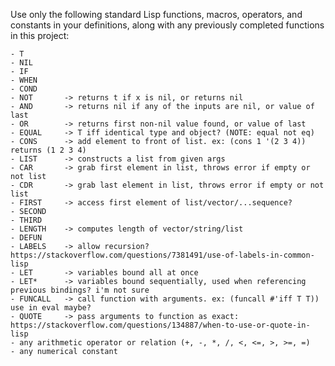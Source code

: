 Use only the following standard Lisp functions, macros, operators, and constants in your definitions, along with any previously completed functions in this project:

    - T
    - NIL
    - IF
    - WHEN
    - COND
    - NOT       -> returns t if x is nil, or returns nil
    - AND       -> returns nil if any of the inputs are nil, or value of last
    - OR        -> returns first non-nil value found, or value of last
    - EQUAL     -> T iff identical type and object? (NOTE: equal not eq)
    - CONS      -> add element to front of list. ex: (cons 1 '(2 3 4)) returns (1 2 3 4)
    - LIST      -> constructs a list from given args
    - CAR       -> grab first element in list, throws error if empty or not list
    - CDR       -> grab last element in list, throws error if empty or not list
    - FIRST     -> access first element of list/vector/...sequence? 
    - SECOND
    - THIRD
    - LENGTH    -> computes length of vector/string/list
    - DEFUN
    - LABELS    -> allow recursion? https://stackoverflow.com/questions/7381491/use-of-labels-in-common-lisp
    - LET       -> variables bound all at once 
    - LET*      -> variables bound sequentially, used when referencing previous bindings? i'm not sure
    - FUNCALL   -> call function with arguments. ex: (funcall #'iff T T))         use in eval maybe?
    - QUOTE     -> pass arguments to function as exact: https://stackoverflow.com/questions/134887/when-to-use-or-quote-in-lisp
    - any arithmetic operator or relation (+, -, *, /, <, <=, >, >=, =)
    - any numerical constant
